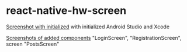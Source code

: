 # react-native-hw-screen

[Screenshot with initialized](https://monosnap.com/file/f05NanaW3PnOmPZDRI1TZbK1omuWhM) with initialized Android Studio and Xcode

[Screenshots of added components](https://monosnap.com/list/646f5b0e7758240c4efa69b4) "LoginScreen", "RegistrationScreen", screen "PostsScreen"
